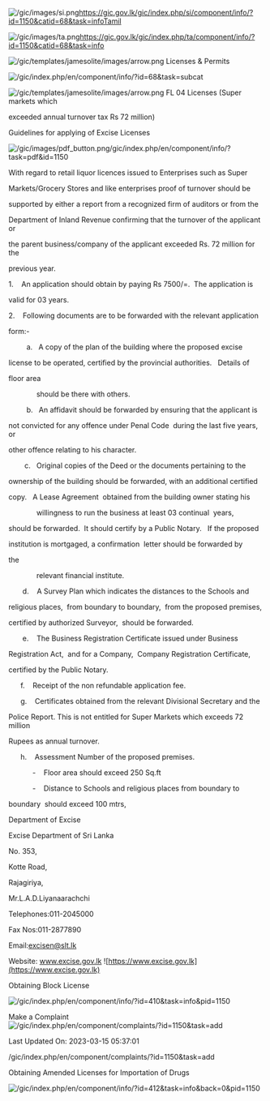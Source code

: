<!-- Source: https://gic.gov.lk/gic/index.php/en/component/info/?id=1150&catid=68&task=info -->

![/gic/images/si.png](/gic/images/si.png)https://gic.gov.lk/gic/index.php/si/component/info/?id=1150&catid=68&task=infoTamil

![/gic/images/ta.png](/gic/images/ta.png)https://gic.gov.lk/gic/index.php/ta/component/info/?id=1150&catid=68&task=info

![/gic/templates/jamesolite/images/arrow.png](/gic/templates/jamesolite/images/arrow.png) Licenses & Permits

![/gic/index.php/en/component/info/?id=68&task=subcat](/gic/index.php/en/component/info/?id=68&task=subcat)

![/gic/templates/jamesolite/images/arrow.png](/gic/templates/jamesolite/images/arrow.png) FL 04 Licenses (Super markets which

exceeded annual turnover tax Rs 72 million)

Guidelines for applying of Excise Licenses

![/gic/images/pdf_button.png](/gic/images/pdf_button.png)/gic/index.php/en/component/info/?task=pdf&id=1150

With regard to retail liquor licences issued to Enterprises such as Super

Markets/Grocery Stores and like enterprises proof of turnover should be

supported by either a report from a recognized firm of auditors or from the

Department of Inland Revenue confirming that the turnover of the applicant or

the parent business/company of the applicant exceeded Rs. 72 million for the

previous year.

1.    An application should obtain by paying Rs 7500/=.  The application is

valid for 03 years.

2.    Following documents are to be forwarded with the relevant application

form:-

         a.   A copy of the plan of the building where the proposed excise

license to be operated, certified by the provincial authorities.   Details of

floor area

              should be there with others.

         b.   An affidavit should be forwarded by ensuring that the applicant is

not convicted for any offence under Penal Code  during the last five years, or

other offence relating to his character.

        c.   Original copies of the Deed or the documents pertaining to the

ownership of the building should be forwarded, with an additional certified

copy.   A Lease Agreement  obtained from the building owner stating his

              willingness to run the business at least 03 continual  years, 

should be forwarded.  It should certify by a Public Notary.   If the proposed

institution is mortgaged, a confirmation  letter should be forwarded by

the      

              relevant financial institute.

       d.    A Survey Plan which indicates the distances to the Schools and

religious places,  from boundary to boundary,  from the proposed premises, 

certified by authorized Surveyor,  should be forwarded.

       e.    The Business Registration Certificate issued under Business

Registration Act,  and for a Company,  Company Registration Certificate,

certified by the Public Notary.

      f.    Receipt of the non refundable application fee.

      g.    Certificates obtained from the relevant Divisional Secretary and the

Police Report. This is not entitled for Super Markets which exceeds 72 million

Rupees as annual turnover.

      h.    Assessment Number of the proposed premises.

            -    Floor area should exceed 250 Sq.ft

            -    Distance to Schools and religious places from boundary to

boundary  should exceed 100 mtrs,

Department of Excise

Excise Department of Sri Lanka

No. 353,

Kotte Road,

Rajagiriya,

Mr.L.A.D.Liyanaarachchi

Telephones:011-2045000

Fax Nos:011-2877890

Email:excisen@slt.lk

Website: www.excise.gov.lk ![https://www.excise.gov.lk](https://www.excise.gov.lk)

Obtaining Block License

![/gic/index.php/en/component/info/?id=410&task=info&pid=1150](/gic/index.php/en/component/info/?id=410&task=info&pid=1150)

Make a Complaint ![/gic/index.php/en/component/complaints/?id=1150&task=add](/gic/index.php/en/component/complaints/?id=1150&task=add)

Last Updated On: 2023-03-15 05:37:01

/gic/index.php/en/component/complaints/?id=1150&task=add

Obtaining Amended Licenses for Importation of Drugs

![/gic/index.php/en/component/info/?id=412&task=info&back=0&pid=1150](/gic/index.php/en/component/info/?id=412&task=info&back=0&pid=1150)